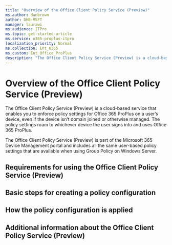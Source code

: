 ```yaml
---
title: "Overview of the Office Client Policy Service (Preview)"
ms.author: danbrown
author: DHB-MSFT
manager: laurawi
ms.audience: ITPro
ms.topic: get-started-article
ms.service: o365-proplus-itpro
localization_priority: Normal
ms.collection: Ent_O365
ms.custom: Ent_Office_ProPlus
description: "The Office Client Policy Service (Preview) is a cloud-based service that enables you to enforce policy settings for Office 365 ProPlus on a user’s device, even if the device isn’t domain joined or otherwise managed."
---
```


# Overview of the Office Client Policy Service (Preview)

The Office Client Policy Service (Preview) is a cloud-based service that enables you to enforce policy settings for Office 365 ProPlus on a user’s device, even if the device isn’t domain joined or otherwise managed. The policy settings roam to whichever device the user signs into and uses Office 365 ProPlus.

The Office Client Policy Service (Preview) is part of the Microsoft 365 Device Management portal and includes all   the same user-based policy settings that are available when using Group Policy on Windows Server.

## Requirements for using the Office Client Policy Service (Preview)


## Basic steps for creating a policy configuration


## How the policy configuration is applied


## Additional information about the Office Client Policy Service (Preview)